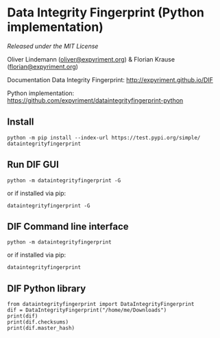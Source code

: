 Data Integrity Fingerprint (Python implementation)
===================================================

*Released under the MIT License*

Oliver Lindemann (oliver@expyriment.org) & Florian Krause (florian@expyriment.org)

Documentation Data Integrity Fingerprint: http://expyriment.github.io/DIF

Python implementation: https://github.com/expyriment/dataintegrityfingerprint-python


Install
-------

```
python -m pip install --index-url https://test.pypi.org/simple/ dataintegrityfingerprint
```


Run DIF GUI
-----------

```
python -m dataintegrityfingerprint -G
```

or if installed via pip:

```
dataintegrityfingerprint -G
```


DIF Command line interface
--------------------------

```
python -m dataintegrityfingerprint
```

or if installed via pip:

```
dataintegrityfingerprint
```

DIF Python library
-------------------

```
from dataintegrityfingerprint import DataIntegrityFingerprint
dif = DataIntegrityFingerprint("/home/me/Downloads")
print(dif)
print(dif.checksums)
print(dif.master_hash)
```

